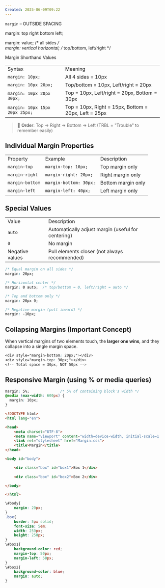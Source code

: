 ```yaml
---
Created: 2025-06-09T09:22
---
```

`margin` – OUTSIDE SPACING

margin: top right bottom left;

margin: value; /* all sides _/_  
_margin: vertical horizontal; /_ top/bottom, left/right */

  

Margin Shorthand Values

|   |   |
|---|---|
|Syntax|Meaning|
|`margin: 10px;`|All 4 sides = 10px|
|`margin: 10px 20px;`|Top/bottom = 10px, Left/right = 20px|
|`margin: 10px 20px 30px;`|Top = 10px, Left/right = 20px, Bottom = 30px|
|`margin: 10px 15px 20px 25px;`|Top = 10px, Right = 15px, Bottom = 20px, Left = 25px|

> 🧠 **Order**: Top → Right → Bottom → Left (TRBL = "Trouble" to remember easily)

  

## Individual Margin Properties

|   |   |   |
|---|---|---|
|Property|Example|Description|
|`margin-top`|`margin-top: 10px;`|Top margin only|
|`margin-right`|`margin-right: 20px;`|Right margin only|
|`margin-bottom`|`margin-bottom: 30px;`|Bottom margin only|
|`margin-left`|`margin-left: 40px;`|Left margin only|

  

## Special Values

|   |   |
|---|---|
|Value|Description|
|`auto`|Automatically adjust margin (useful for centering)|
|`0`|No margin|
|Negative values|Pull elements closer (not always recommended)|

  

```CSS
/* Equal margin on all sides */
margin: 20px;

/* Horizontal center */
margin: 0 auto;  /* top/bottom = 0, left/right = auto */

/* Top and bottom only */
margin: 20px 0;

/* Negative margin (pull inward) */
margin: -10px;
```

  

## Collapsing Margins (Important Concept)

When vertical margins of two elements touch, the **larger one wins**, and they collapse into a single margin space.

```CSS
<div style="margin-bottom: 20px;"></div>
<div style="margin-top: 30px;"></div>
<!-- Total space = 30px, NOT 50px -->
```

  

## Responsive Margin (using % or media queries)

```CSS
margin: 5%;              /* 5% of containing block's width */
@media (max-width: 600px) {
  margin: 10px;
}
```

  

```HTML
<!DOCTYPE html>
<html lang="en">

<head>
    <meta charset="UTF-8">
    <meta name="viewport" content="width=device-width, initial-scale=1.0">
    <link rel="stylesheet" href="Margin.css">
    <title>Margin</title>
</head>

<body id="body">

    <div class="box" id="box1">Box 1</div>
    
    <div class="box" id="box2">Box 2</div>

</body>

</html>
```

```CSS
\#body{
    margin: 20px;
}
.box{
    border: 5px solid;
    font-size: 5em;
    width: 250px;
    height: 250px;
}
\#box1{
    background-color: red;
    margin-top: 50px;
    margin-left: 50px;
}
\#box2{
    background-color: blue;
    margin: auto;
}
```